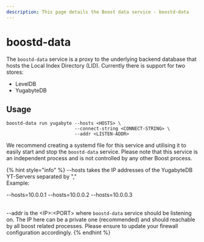 ```yaml
---
description: This page details the Boost data service - boostd-data
---
```


# boostd-data

The `boostd-data` service is a proxy to the underlying backend database that hosts the Local Index Directory (LID). Currently there is support for two stores:

* LevelDB
* YugabyteDB

## Usage

```
boostd-data run yugabyte --hosts <HOSTS> \
                         --connect-string <CONNECT-STRING> \
                         --addr <LISTEN-ADDR>
```

We recommend creating a systemd file for this service and utilising it to easily start and stop the `boostd-data` service. Please note that this service is an independent process and is not controlled by any other Boost process.



{% hint style="info" %}
\--hosts takes the IP addresses of the YugabyteDB YT-Servers separated by ","\
Example:

&#x20;\--hosts=10.0.0.1 --hosts=10.0.0.2 --hosts=10.0.0.3

\
\--addr is the \<IP>:\<PORT> where `boostd-data` service should be listening on. The IP here can be a private one (recommended) and should reachable by all boost related processes. Please ensure to update your firewall configuration accordingly.
{% endhint %}
